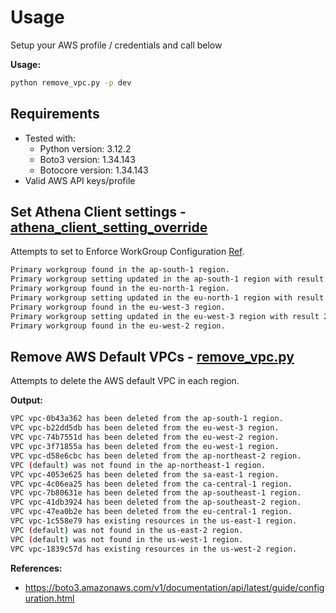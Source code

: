 # Usage

Setup your AWS profile / credentials and call below

**Usage:**

```bash
python remove_vpc.py -p dev
```

## Requirements

- Tested with:
  - Python version: 3.12.2
  - Boto3 version: 1.34.143
  - Botocore version: 1.34.143
- Valid AWS API keys/profile

## Set Athena Client settings - [athena_client_setting_override](athena_client_setting_override.py)

Attempts to set to Enforce WorkGroup Configuration [Ref](https://docs.aws.amazon.com/athena/latest/ug/workgroups-settings-override.html).

```bash
Primary workgroup found in the ap-south-1 region.
Primary workgroup setting updated in the ap-south-1 region with result 200
Primary workgroup found in the eu-north-1 region.
Primary workgroup setting updated in the eu-north-1 region with result 200
Primary workgroup found in the eu-west-3 region.
Primary workgroup setting updated in the eu-west-3 region with result 200
Primary workgroup found in the eu-west-2 region.
```
## Remove AWS Default VPCs - [remove_vpc.py](remove_vpc.py)

Attempts to delete the AWS default VPC in each region.

**Output:**

```bash
VPC vpc-0b43a362 has been deleted from the ap-south-1 region.
VPC vpc-b22dd5db has been deleted from the eu-west-3 region.
VPC vpc-74b7551d has been deleted from the eu-west-2 region.
VPC vpc-3f71855a has been deleted from the eu-west-1 region.
VPC vpc-d58e6cbc has been deleted from the ap-northeast-2 region.
VPC (default) was not found in the ap-northeast-1 region.
VPC vpc-4053e625 has been deleted from the sa-east-1 region.
VPC vpc-4c06ea25 has been deleted from the ca-central-1 region.
VPC vpc-7b80631e has been deleted from the ap-southeast-1 region.
VPC vpc-41db3924 has been deleted from the ap-southeast-2 region.
VPC vpc-47ea0b2e has been deleted from the eu-central-1 region.
VPC vpc-1c558e79 has existing resources in the us-east-1 region.
VPC (default) was not found in the us-east-2 region.
VPC (default) was not found in the us-west-1 region.
VPC vpc-1839c57d has existing resources in the us-west-2 region.
```

**References:**

- https://boto3.amazonaws.com/v1/documentation/api/latest/guide/configuration.html
